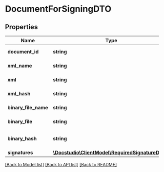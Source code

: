 # DocumentForSigningDTO

## Properties
Name | Type | Description | Notes
------------ | ------------- | ------------- | -------------
**document_id** | **string** | ID of document | [optional] 
**xml_name** | **string** | XML file name | [optional] 
**xml** | **string** | XML for signing | [optional] 
**xml_hash** | **string** | XML hash for signing | [optional] 
**binary_file_name** | **string** | Binary file name | [optional] 
**binary_file** | **string** | Binary file for signing | [optional] 
**binary_hash** | **string** | Binary file hash for signing | [optional] 
**signatures** | [**\Docstudio\ClientModel\RequiredSignatureDTO[]**](RequiredSignatureDTO.md) | Signatures | [optional] 

[[Back to Model list]](../../README.md#documentation-for-models) [[Back to API list]](../../README.md#documentation-for-api-endpoints) [[Back to README]](../../README.md)

